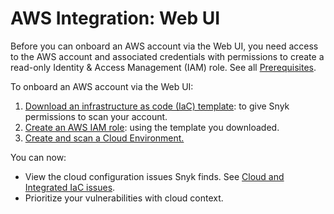 # AWS Integration: Web UI

Before you can onboard an AWS account via the Web UI, you need access to the AWS account and associated credentials with permissions to create a read-only Identity & Access Management (IAM) role. See all [Prerequisites](../#prerequisites).

To onboard an AWS account via the Web UI:

1. [Download an infrastructure as code (IaC) template](step-1-download-iam-role-iac-template-web-ui.md): to give Snyk permissions to scan your account.
2. [Create an AWS IAM role](step-2-create-the-snyk-iam-role.md): using the template you downloaded.
3. [Create and scan a Cloud Environment.](step-3-create-and-scan-a-snyk-cloud-environment-web-ui.md)

You can now:

* View the cloud configuration issues Snyk finds. See [Cloud and Integrated IaC issues](../../snyk-cloud-issues/).
* Prioritize your vulnerabilities with cloud context.

